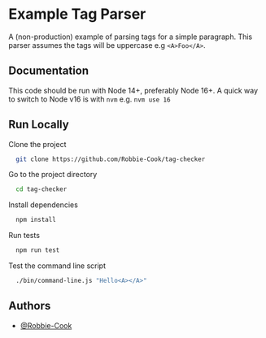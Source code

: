 # Example Tag Parser

A (non-production) example of parsing tags for a simple paragraph.
This parser assumes the tags will be uppercase e.g `<A>Foo</A>`.

## Documentation

This code should be run with Node 14+, preferably Node 16+.
A quick way to switch to Node v16 is with `nvm` e.g. `nvm use 16`

## Run Locally

Clone the project

```bash
  git clone https://github.com/Robbie-Cook/tag-checker
```

Go to the project directory

```bash
  cd tag-checker
```

Install dependencies

```bash
  npm install
```

Run tests

```bash
  npm run test
```

Test the command line script

```bash
  ./bin/command-line.js "Hello<A></A>"
```

## Authors

- [@Robbie-Cook](https://www.github.com/Robbie-Cook)
